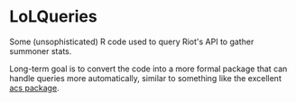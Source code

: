 # LoLQueries

Some (unsophisticated) R code used to query Riot's API to gather summoner stats.

Long-term goal is to convert the code into a more formal package that can handle queries more automatically, similar to something like the excellent [acs package](https://cran.r-project.org/web/packages/acs/index.html).
